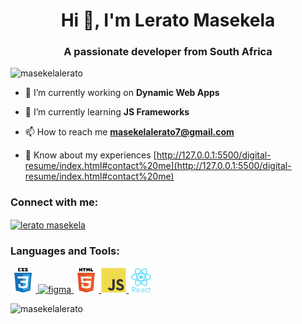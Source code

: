 <h1 align="center">Hi 👋, I'm Lerato Masekela</h1>
<h3 align="center">A passionate developer from South Africa</h3>

<p align="left"> <img src="https://cdn.dribbble.com/users/2704414/screenshots/7466903/selfportrait.gif" alt="masekelalerato" /> </p>

- 🔭 I’m currently working on **Dynamic Web Apps**

- 🌱 I’m currently learning **JS Frameworks**

- 📫 How to reach me **masekelalerato7@gmail.com**

- 📄 Know about my experiences [http://127.0.0.1:5500/digital-resume/index.html#contact%20me](http://127.0.0.1:5500/digital-resume/index.html#contact%20me)

<h3 align="left">Connect with me:</h3>
<p align="left">
<a href="https://www.linkedin.com/in/lerato-masekela-64783025b/" target="blank"><img align="center" src="https://raw.githubusercontent.com/rahuldkjain/github-profile-readme-generator/master/src/images/icons/Social/linked-in-alt.svg" alt="lerato masekela" height="30" width="40" /></a>
</p>

<h3 align="left">Languages and Tools:</h3>
<p align="left"> <a href="https://www.w3schools.com/css/" target="_blank" rel="noreferrer"> <img src="https://raw.githubusercontent.com/devicons/devicon/master/icons/css3/css3-original-wordmark.svg" alt="css3" width="40" height="40"/> </a> <a href="https://www.figma.com/" target="_blank" rel="noreferrer"> <img src="https://www.vectorlogo.zone/logos/figma/figma-icon.svg" alt="figma" width="40" height="40"/> </a> <a href="https://www.w3.org/html/" target="_blank" rel="noreferrer"> <img src="https://raw.githubusercontent.com/devicons/devicon/master/icons/html5/html5-original-wordmark.svg" alt="html5" width="40" height="40"/> </a> <a href="https://developer.mozilla.org/en-US/docs/Web/JavaScript" target="_blank" rel="noreferrer"> <img src="https://raw.githubusercontent.com/devicons/devicon/master/icons/javascript/javascript-original.svg" alt="javascript" width="40" height="40"/> </a> <a href="https://reactjs.org/" target="_blank" rel="noreferrer"> <img src="https://raw.githubusercontent.com/devicons/devicon/master/icons/react/react-original-wordmark.svg" alt="react" width="40" height="40"/> </a> </p>

<p><img align="left" src="https://github-readme-stats.vercel.app/api/top-langs?username=masekelalerato&show_icons=true&locale=en&layout=compact" alt="masekelalerato" /></p>
